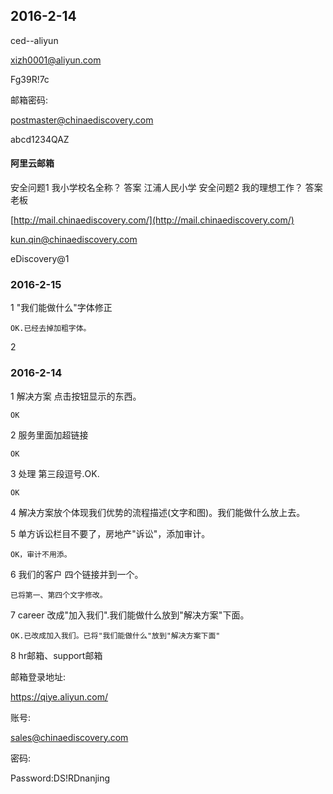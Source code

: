## 2016-2-14

ced--aliyun

xizh0001@aliyun.com

Fg39R!7c

邮箱密码:

postmaster@chinaediscovery.com

abcd1234QAZ

#### 阿里云邮箱

安全问题1
我小学校名全称？
答案
江浦人民小学
安全问题2
我的理想工作？
答案
老板


[http://mail.chinaediscovery.com/](http://mail.chinaediscovery.com/)

kun.qin@chinaediscovery.com

eDiscovery@1

### 2016-2-15

1 "我们能做什么"字体修正

	OK.已经去掉加粗字体。

2 

### 2016-2-14

1 解决方案 点击按钮显示的东西。

	OK

2 服务里面加超链接

	OK

3 处理 第三段逗号.OK.

	OK

4 解决方案放个体现我们优势的流程描述(文字和图)。我们能做什么放上去。

5 单方诉讼栏目不要了，房地产"诉讼"，添加审计。	

	OK，审计不用添。

6 我们的客户 四个链接并到一个。

	已将第一、第四个文字修改。

7 career 改成"加入我们".我们能做什么放到"解决方案"下面。

	OK.已改成加入我们。已将"我们能做什么"放到"解决方案下面"
	
8 hr邮箱、support邮箱




邮箱登录地址:

https://qiye.aliyun.com/

账号:

sales@chinaediscovery.com

密码:

Password:DS!RDnanjing


